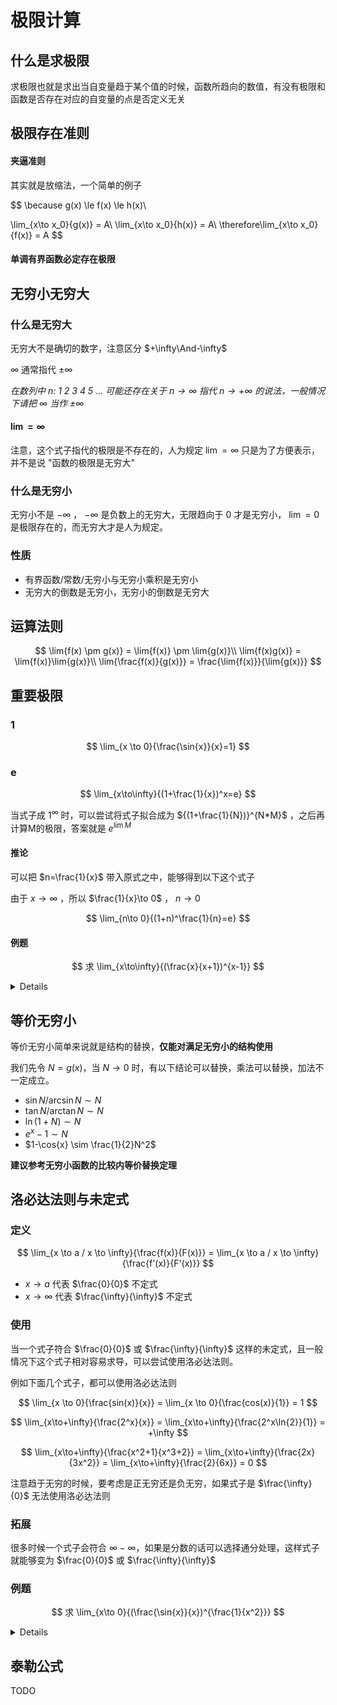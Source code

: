 # 极限计算

## 什么是求极限

求极限也就是求出当自变量趋于某个值的时候，函数所趋向的数值，有没有极限和函数是否存在对应的自变量的点是否定义无关

## 极限存在准则

#### 夹逼准则

其实就是放缩法，一个简单的例子

$$
\because
g(x) \le f(x) \le h(x)\\

\lim_{x\to x_0}{g(x)} = A\\
\lim_{x\to x_0}{h(x)} = A\\
\therefore\lim_{x\to x_0}{f(x)} = A
$$

#### 单调有界函数必定存在极限

## 无穷小无穷大

### 什么是无穷大

无穷大不是确切的数字，注意区分 $+\infty\And-\infty$ 

$\infty$ 通常指代 $\pm\infty$

*在数列中 n: 1 2 3 4 5 ... 可能还存在关于 $n\to \infty$ 指代 $n\to +\infty$ 的说法，一般情况下请把 $\infty$ 当作 $\pm\infty$*

#### $\lim=\infty$

注意，这个式子指代的极限是不存在的，人为规定 $\lim=\infty$ 只是为了方便表示，并不是说 "函数的极限是无穷大"

### 什么是无穷小

无穷小不是 $-\infty$ ， $-\infty$ 是负数上的无穷大，无限趋向于 0 才是无穷小， $\lim=0$ 是极限存在的，而无穷大才是人为规定。

### 性质

 - 有界函数/常数/无穷小与无穷小乘积是无穷小
 - 无穷大的倒数是无穷小，无穷小的倒数是无穷大

## 运算法则

$$
\lim{f(x) \pm g(x)} = \lim{f(x)} \pm \lim{g(x)}\\
\lim{f(x)g(x)} = \lim{f(x)}\lim{g(x)}\\
\lim{\frac{f(x)}{g(x)}} = \frac{\lim{f(x)}}{\lim{g(x)}}
$$

## 重要极限

### 1

$$
\lim_{x \to 0}{\frac{\sin{x}}{x}=1}
$$

### e

$$
\lim_{x\to\infty}{(1+\frac{1}{x})^x=e}
$$

当式子成 $1^\infty$ 时，可以尝试将式子拟合成为 ${(1+\frac{1}{N})}^{N*M}$ ，之后再计算M的极限，答案就是 $e^{\lim{M}}$

#### 推论

可以把 $n=\frac{1}{x}$ 带入原式之中，能够得到以下这个式子

由于 $x\to\infty$ ，所以 $\frac{1}{x}\to 0$ ， $n\to 0$

$$
\lim_{n\to 0}{(1+n)^\frac{1}{n}=e}
$$

#### 例题

$$
求 \lim_{x\to\infty}{(\frac{x}{x+1})^{x-1}}
$$

<details>

根据 $\frac{x}{x+1}$ 易联想到 $\frac{x}{x+1}=\frac{x+1-1}{x+1}=1-\frac{1}{x+1}$

**较为严谨的做法**

可以使式子更加贴合重要极限的式子，也就是 $\lim\limits_{x\to\infty}{(1+\frac{1}{-(x+1)})^{-(x+1)*(-1)-2}}$ ，里面的式子趋近于1，因此可以忽略-2，最后令 $N=-(x+1)$ 可得 $\lim\limits_{x\to\infty}{(1+\frac{1}{N})^{-N}}=e^{-1}$
 
**不太严谨的做法**

同时 $x\to\infty$ ，根据无穷大的性质可以看作 $(1-\frac{1}{x})^x$，再令 $N=-x$，也就是 $(1+\frac{1}{N})^{-N} = e^{-1}$

</details>

## 等价无穷小

等价无穷小简单来说就是结构的替换，**仅能对满足无穷小的结构使用**

我们先令 $N = g(x)$，当 $N \to 0$ 时，有以下结论可以替换，乘法可以替换，加法不一定成立。

 - $\sin{N}/\arcsin{N} \sim  N$
 - $\tan{N}/\arctan{N} \sim N$
 - $\ln{(1+N)} \sim N$
 - $e^x-1 \sim N$
 - $1-\cos{x} \sim \frac{1}{2}N^2$

**建议参考无穷小函数的比较内等价替换定理**

## 洛必达法则与未定式

### 定义

$$
\lim_{x \to a / x \to \infty}{\frac{f(x)}{F(x)}} = \lim_{x \to a / x \to \infty}{\frac{f'(x)}{F'(x)}} 
$$

 - $x\to a$ 代表 $\frac{0}{0}$ 不定式
 - $x\to \infty$ 代表 $\frac{\infty}{\infty}$ 不定式


### 使用

当一个式子符合 $\frac{0}{0}$ 或 $\frac{\infty}{\infty}$ 这样的未定式，且一般情况下这个式子相对容易求导，可以尝试使用洛必达法则。

例如下面几个式子，都可以使用洛必达法则

$$
\lim_{x \to 0}{\frac{sin(x)}{x}} = \lim_{x \to 0}{\frac{cos(x)}{1}} = 1
$$

$$
\lim_{x\to+\infty}{\frac{2^x}{x}} = \lim_{x\to+\infty}{\frac{2^x\ln{2}}{1}} = +\infty
$$

$$
\lim_{x\to+\infty}{\frac{x^2+1}{x^3+2}} = \lim_{x\to+\infty}{\frac{2x}{3x^2}} = \lim_{x\to+\infty}{\frac{2}{6x}} = 0
$$

注意趋于无穷的时候，要考虑是正无穷还是负无穷，如果式子是 $\frac{\infty}{0}$ 无法使用洛必达法则

### 拓展

很多时候一个式子会符合 $\infty-\infty$，如果是分数的话可以选择通分处理，这样式子就能够变为 $\frac{0}{0}$ 或 $\frac{\infty}{\infty}$

### 例题 

$$
求 \lim_{x\to 0}{(\frac{\sin{x}}{x})^{\frac{1}{x^2}}}
$$

<details>

开始看的时候，可能会觉得这是第一类重要极限，但仔细观察后，这个式子其实是 $1^\infty$ ，因此，我们可以把式子变换为 $\lim\limits_{x\to 0}{(1+\frac{\sin{x}}{x}-1)^{\frac{1}{x^2}}}=\lim\limits_{x\to 0}{(1+\frac{\sin{x}-x}{x})^{\frac{1}{x^2}}}$

因为式子本身就是 $1^\infty$，所以 $1+\frac{\sin{x}-x}{x} = 1$，所以 $\frac{\sin{x}-x}{x}$ 趋于无穷小， $\frac{x}{\sin{x}-x}$ 趋于无穷大，因此结合第二类重要极限可得 $\lim\limits_{x\to 0}{(1+\frac{\sin{x}-x}{x})^{\frac{x}{\sin{x}-x}}} = e$

式子还可以继续变换

$\lim_{x\to 0}{(1+\frac{\sin{x}-x}{x})^{\frac{x}{\sin{x}-x}\cdot\frac{\sin{x}-x}{x}\cdot\frac{1}{x^2}}}=e^{\lim\limits_{x\to 0}{\frac{\sin{x}-x}{x^3}}}$

问题就转换为求出 $\lim\limits_{x\to 0}{\frac{\sin{x}-x}{x^3}}$，观察此式，是 $\frac{0}{0}$ 未定式，采用洛必达法则进行求解

$\lim_{x\to 0}{\frac{\sin{x}-x}{x^3}} = \lim_{x\to 0}{\frac{\cos{x}-1}{3x^2}}(等价无穷小替换\cos{x}-1) = \lim_{x\to 0}{\frac{-x}{6x}} = -\frac{1}{6}$

所以答案就为 $e^{-\frac{1}{6}}$

</details>


## 泰勒公式

TODO

